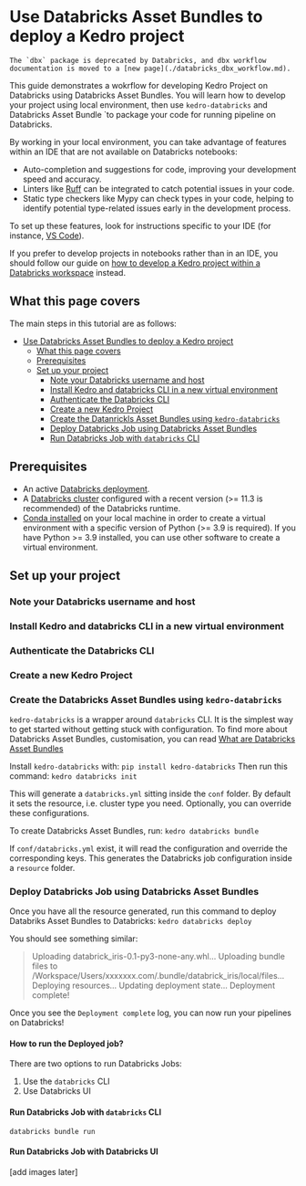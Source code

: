 # Use Databricks Asset Bundles to deploy a Kedro project

```{note}
The `dbx` package is deprecated by Databricks, and dbx workflow documentation is moved to a [new page](./databricks_dbx_workflow.md).
```

This guide demonstrates a wokrflow for developing Kedro Project on Databricks using Databricks Asset Bundles. You will learn how to develop your project using local environment, then use `kedro-databricks` and Databricks Asset Bundle `to package your code for running pipeline on Databricks.

By working in your local environment, you can take advantage of features within an IDE that are not available on Databricks notebooks:

- Auto-completion and suggestions for code, improving your development speed and accuracy.
- Linters like [Ruff](https://docs.astral.sh/ruff) can be integrated to catch potential issues in your code.
- Static type checkers like Mypy can check types in your code, helping to identify potential type-related issues early in the development process.

To set up these features, look for instructions specific to your IDE (for instance, [VS Code](https://code.visualstudio.com/docs/python/linting)).

If you prefer to develop projects in notebooks rather than in an IDE, you should follow our guide on [how to develop a Kedro project within a Databricks workspace](./databricks_notebooks_development_workflow.md) instead.



## What this page covers

The main steps in this tutorial are as follows:

- [Use Databricks Asset Bundles to deploy a Kedro project](#use-databricks-asset-bundles-to-deploy-a-kedro-project)
  - [What this page covers](#what-this-page-covers)
  - [Prerequisites](#prerequisites)
  - [Set up your project](#set-up-your-project)
    - [Note your Databricks username and host](#note-your-databricks-username-and-host)
    - [Install Kedro and databricks CLI in a new virtual environment](#install-kedro-and-databricks-cli-in-a-new-virtual-environment)
    - [Authenticate the Databricks CLI](#authenticate-the-databricks-cli)
    - [Create a new Kedro Project](#create-a-new-kedro-project)
    - [Create the Datanrickls Asset Bundles using `kedro-databricks`](#create-the-datanrickls-asset-bundles-using-kedro-databricks)
    - [Deploy Databricks Job using Databricks Asset Bundles](#deploy-databricks-job-using-databricks-asset-bundles)
    - [Run Databricks Job with `databricks` CLI](#run-databricks-job-with-databricks-cli)

## Prerequisites

- An active [Databricks deployment](https://docs.databricks.com/getting-started/index.html).
- A [Databricks cluster](https://docs.databricks.com/clusters/configure.html) configured with a recent version (>= 11.3 is recommended) of the Databricks runtime.
- [Conda installed](https://docs.conda.io/projects/conda/en/latest/user-guide/install/index.html) on your local machine in order to create a virtual environment with a specific version of Python (>= 3.9 is required). If you have Python >= 3.9 installed, you can use other software to create a virtual environment.

## Set up your project
### Note your Databricks username and host
### Install Kedro and databricks CLI in a new virtual environment

### Authenticate the Databricks CLI
### Create a new Kedro Project
### Create the Databricks Asset Bundles using `kedro-databricks`
`kedro-databricks` is a wrapper around `databricks` CLI. It is the simplest way to get started without getting stuck with configuration. To find more about Databricks Asset Bundles, customisation, you can read [What are Databricks Asset Bundles](https://docs.databricks.com/en/dev-tools/bundles/index.html)

Install `kedro-databricks` with:
`pip install kedro-databricks`
Then run this command:
`kedro databricks init`

This will generate a `databricks.yml` sitting inside the `conf` folder. By default it sets the resource, i.e. cluster type you need. Optionally, you can override these configurations. 

To create Databricks Asset Bundles, run:
`kedro databricks bundle`

If `conf/databricks.yml` exist, it will read the configuration and override the corresponding keys. This generates the Databricks job configuration inside a `resource` folder. 

### Deploy Databricks Job using Databricks Asset Bundles
Once you have all the resource generated, run this command to deploy Databriks Asset Bundles to Databricks:
`kedro databricks deploy`

You should see something similar:
> Uploading databrick_iris-0.1-py3-none-any.whl...
> Uploading bundle files to /Workspace/Users/xxxxxxx.com/.bundle/databrick_iris/local/files...
> Deploying resources...
> Updating deployment state...
> Deployment complete!

Once you see the `Deployment complete` log, you can now run your pipelines on Databricks!

#### How to run the Deployed job?
There are two options to run Databricks Jobs:
1. Use the `databricks` CLI
2. Use Databricks UI
#### Run Databricks Job with `databricks` CLI
`databricks bundle run`


#### Run Databricks Job with Databricks UI
[add images later]